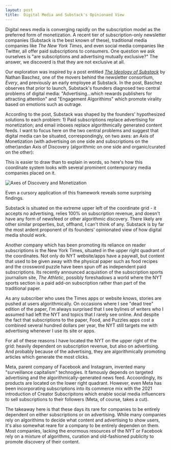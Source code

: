 ```yaml
---
layout: post
title:  Digital Media and Substack's Opinionaed View
---
```


Digital news media is converging rapidly on the subscription model as the preferred form of monetization. A recent tier of subscription-only newsletter companies (Substack is the best known of these), traditional media companies like *The New York Times*, and even social media companies like Twitter, all offer paid subscriptions to consumers.  One question we ask ourselves is "are subscriptions and advertising mutually exclusive?" The answer, we discoverd is that they are not exclusive at all.

Our exploration was inspired by a post entitled [*The Ideology of Substack*](https://every.to/divinations/substack-s-ideology) by Nathan Baschez, one of the movers behind the newsletter consortium, *Every*, and previously an early employee at Substack. In the post, Baschez observes that prior to launch, Substack's founders diagnosed two central problems of digital media: "Advertising...which rewards publishers for attracting attention" and "Engagement Algorithims" which promote virality based on emotions such as outrage.

According to the post, Substack was shaped by the founders' hypothesized solutions to each problem: 1) Paid subscriptions replace advertising for monetization; and email inboxes replace algorithmically generated content feeds. I want to focus here on the two central problems and suggest that digital media can be situated, correspondingly, on two axes: an Axis of Monetization (with advertising on one side and subscriptions on the other)andan Axis of Discovery (algorithmic on one side and organic/curated on the other):

This is easier to draw than to explain in words, so here's how this coordinate system looks with several prominent contemporary media companies placed on it. 

![Axes of Discovery and Monetization](/lanyon-jh-test/assets/images/digital-media-business-model.png)

Even a cursory application of this framework reveals some surprising findings.

Substack is situated on the extreme upper left of the coordinate grid - it accepts no advertising, relies 100% on subscription revenue, and doesn't have any form of newsfeed or other algorithmic discovery.  There likely are other similar properties, but, offhand, I can't think of any. Substack is by far the most ardent proponent of its founders' opinionated view of how digital media should work.

Another company which has been promoting its reliance on reader subscriptions is the New York Times, situated in the upper right quadrant of the coordinates. Not only do NYT website/apps have a paywall, but content that used to be given away with the physical paper such as food recipes and the crossword puzzle have been spun off as independent paid subscriptions. Its recently announced acquistion of the subscription sports journalism site, *The Athletic*, possibly foreshadows a world where the NYT sports section is a paid add-on subscription rather than part of the traditional paper.

As any subscriber who uses the Times apps or website knows, stories are pushed at users algorithmically. On occasions where I see "dead tree" edition of the paper, I'm always surprised that I see bylines of writers who I assumed had left the NYT and topics that I rarely see online.  And despite the fact that subscriptions to the paper, Food, and Puzzles apps cost a combined several hundred dollars per year, the NYT still targets me with advertising whenever I use its site or apps.

For all of these reasons I have located the NYT on the upper right of the grid: heavily dependent on subscription revenue, but also on advertising. And probably because of the advertising, they are algorithmically promoting articles which generate the most clicks.

Meta, parent company of Facebook and Instagram, invented many "surveillance capitalism" technogies. It famously depends on targeted advertising and the algorithmically-generated news feed. Accoordingly, its products are located on the lower right quadrant.  However, even Meta has been incorporating subscriptions into its commerce mix with the 2021 introduction of Creator Subscripitons which enable social media influencers to sell subscriptions to their followers (Meta, of course, takes a cut).

The takeaway here is that these days its rare for companies to be entirely dependent on either subscriptions or on advertising.  While many companies rely on algorithims to decide what content and advertising to show users, it's also somewhat reare for a company to be entirely dependen on them. Most companies, lacking the enormous resources of the NYT or Facebook rely on a mixture of algorithms, curation and old-fashioned publicity to promote discovery of their content.




